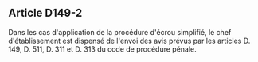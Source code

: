 Article D149-2
----
Dans les cas d'application de la procédure d'écrou simplifié, le chef
d'établissement est dispensé de l'envoi des avis prévus par les articles D. 149,
D. 511, D. 311 et D. 313 du code de procédure pénale.
